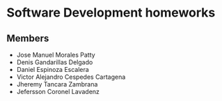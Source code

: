 # Software Development homeworks

## Members

- Jose Manuel Morales Patty
- Denis Gandarillas Delgado
- Daniel Espinoza Escalera
- Victor Alejandro Cespedes Cartagena
- Jheremy Tancara Zambrana
- Jefersson Coronel Lavadenz
